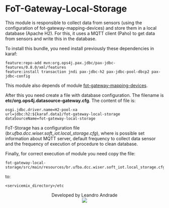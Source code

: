 # FoT-Gateway-Local-Storage

This module is responsible to collect data from sensors (using the configuration of fot-gateway-mapping-devices) and store them in a local database (Apache H2). For this, it uses a MQTT client (Paho) to get data from sensors and write this in the database.

To install this bundle, you need install previously these dependencies in karaf:
```
feature:repo-add mvn:org.ops4j.pax.jdbc/pax-jdbc-features/0.8.0/xml/features
feature:install transaction jndi pax-jdbc-h2 pax-jdbc-pool-dbcp2 pax-jdbc-config
```
This module also depends of module [fot-gateway-mapping-devices](https://github.com/WiserUFBA/fot-gateway-mapping-devices).

After this you need create a file with database configuration. The filename is **etc/org.ops4j.datasource-gateway.cfg**. The content of file is:

```
osgi.jdbc.driver.name=H2-pool-xa
url=jdbc:h2:${karaf.data}/fot-gateway-local-storage
dataSourceName=fot-gateway-local-storage
```

FoT-Storage has a configuration file (*br.ufba.dcc.wiser.soft_iot.local_storage.cfg*), where is possible set information about MQTT server, default frequency to collect data sensor and the frequency of execution of procedure to clean database.

Finally, for correct execution of module you need copy the file:
```
fot-gateway-local-storage/src/main/resources/br.ufba.dcc.wiser.soft_iot.local_storage.cfg
```
to:
```
<servicemix_directory>/etc
```

<p align="center">
	Developed by Leandro Andrade</br>
  <img src="https://wiki.dcc.ufba.br/pub/SmartUFBA/ProjectLogo/wiserufbalogo.jpg"/>
</p>



